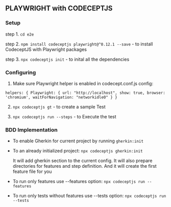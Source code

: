 ## PLAYWRIGHT with CODECEPTJS

### Setup

step 1. `cd e2e`

step 2. `npm install codeceptjs playwright@^0.12.1 --save` - to install CodeceptJS with Playwright packages

step 3. `npx codeceptjs init` - to inital all the dependencies


### Configuring

1.  Make sure Playwright helper is enabled in codecept.conf.js config:

  `helpers: {
    Playwright: {
      url: "http://localhost",
      show: true,
      browser: 'chromium',
      waitForNavigation: "networkidle0"
    }
  }`

2.  `npx codeceptjs gt` - to create a sample Test 

3. `npx codeceptjs run --steps`  - to Execute the test 

### BDD Implementation

-  To enable Gherkin for current project by running 
`gherkin:init`

- To an already initialized project:
  `npx codeceptjs gherkin:init`
  
  It will add gherkin section to the current config. It will also prepare directories for features and step definition. And it will create the first feature file for you

- To run only features use --features option:
  `npx codeceptjs run --features`

- To run only tests without features use --tests option:
 `npx codeceptjs run --tests`

